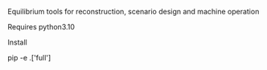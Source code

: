 Equilibrium tools for reconstruction, scenario design and machine operation

Requires python3.10

Install

pip -e .['full']
